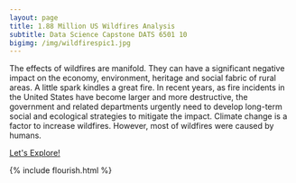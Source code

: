 ```yaml
---
layout: page
title: 1.88 Million US Wildfires Analysis
subtitle: Data Science Capstone DATS 6501 10
bigimg: /img/wildfirespic1.jpg
---
```


<div class="main-explain-area jumbotron">
  <p>The effects of wildfires are manifold. They can have a significant negative impact on the economy, environment, heritage and social fabric of rural areas. A little spark kindles a great fire. In recent years, as fire incidents in the United States have become larger and more destructive, the government and related departments urgently need to develop long-term social and ecological strategies to mitigate the impact. Climate change is a factor to increase wildfires. However, most of wildfires were caused by humans. 
 </p>
</div>

<div class="get-started-wrap">
  <a class="btn btn-success btn-lg get-started-btn" href="https://jwu142.github.io/Capstone-Project-2019/getstarted/">Let's Explore!</a>
</div>

{% include flourish.html %}
